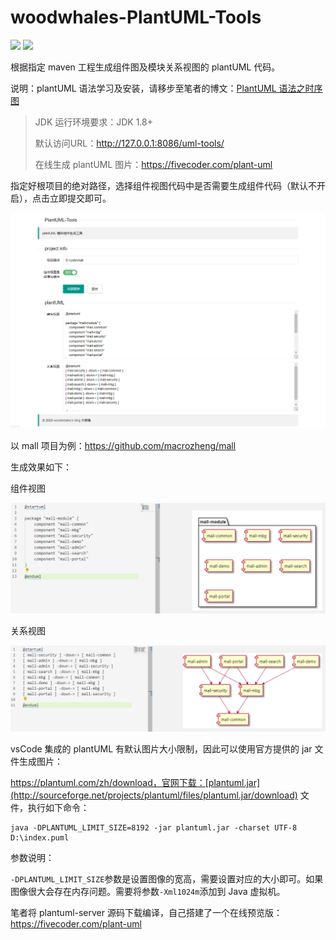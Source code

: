 # woodwhales-PlantUML-Tools

[![](https://img.shields.io/badge/Author-woodwhales-green.svg)](https://woodwhales.cn/) ![](https://img.shields.io/badge/License-GPL%203.0-orange.svg)

根据指定 maven 工程生成组件图及模块关系视图的 plantUML 代码。

说明：plantUML 语法学习及安装，请移步至笔者的博文：[PlantUML 语法之时序图](https://woodwhales.cn/2019/01/13/017/)

> JDK 运行环境要求：JDK 1.8+
>
> 默认访问URL：http://127.0.0.1:8086/uml-tools/
>
> 在线生成 plantUML 图片：https://fivecoder.com/plant-uml

指定好根项目的绝对路径，选择组件视图代码中是否需要生成组件代码（默认不开启），点击立即提交即可。

![](doc/images/01.png)

以 mall 项目为例：https://github.com/macrozheng/mall

生成效果如下：

组件视图

![](doc/images/02.png)

关系视图

![](doc/images/03.png)

vsCode 集成的 plantUML 有默认图片大小限制，因此可以使用官方提供的 jar 文件生成图片：

https://plantuml.com/zh/download，官网下载：[plantuml.jar](http://sourceforge.net/projects/plantuml/files/plantuml.jar/download) 文件，执行如下命令：

```shell
java -DPLANTUML_LIMIT_SIZE=8192 -jar plantuml.jar -charset UTF-8 D:\index.puml
```

参数说明：

`-DPLANTUML_LIMIT_SIZE`参数是设置图像的宽高，需要设置对应的大小即可。如果图像很大会存在内存问题。需要将参数`-Xml1024m`添加到 Java 虚拟机。

笔者将 plantuml-server 源码下载编译，自己搭建了一个在线预览版：https://fivecoder.com/plant-uml